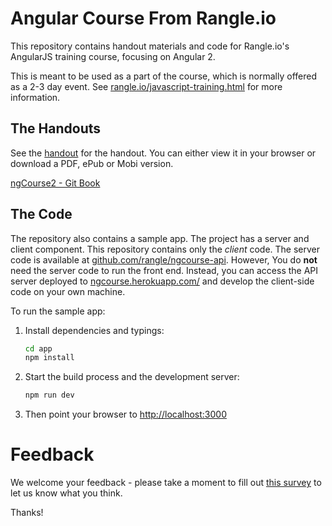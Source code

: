 # Angular Course From Rangle.io

This repository contains handout materials and code for Rangle.io's AngularJS training course, focusing on Angular 2.

This is meant to be used as a part of the course, which is normally offered as a 2-3 day event. See [rangle.io/javascript-training.html](http://rangle.io/javascript-training.html) for more information.


## The Handouts

See the [handout](https://www.gitbook.com/book/rangle-io/ngcourse2/details) for the handout. You can either view it in your browser or download a PDF, ePub or Mobi version.


[ngCourse2 - Git Book](http://rangle-io.gitbooks.io)

## The Code

The repository also contains a sample app. The project has a server and client component. This repository contains only the *client* code. The server code is available at [github.com/rangle/ngcourse-api](https://github.com/rangle/ngcourse-api). However, You do **not** need the server code to run the front end. Instead, you can access the API server deployed to [ngcourse.herokuapp.com/](http://ngcourse.herokuapp.com) and develop the client-side code on your own machine.

To run the sample app:

1. Install dependencies and typings:

    ```bash
    cd app
    npm install
    ```

2. Start the build process and the development server:

    ```bash
    npm run dev
    ```

3. Then point your browser to <http://localhost:3000>

# Feedback

We welcome your feedback - please take a moment to fill out [this survey](https://docs.google.com/a/rangle.io/forms/d/1XKURJrviGF_eY2s1U_hyAWvq3oZqQ2a3OeUJHjQx-TA/viewform?edit_requested=true) to let us know what you think.

Thanks!

